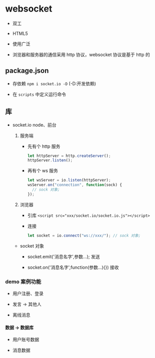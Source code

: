 # websocket

- 双工

- HTML5

- 使用广泛

- 浏览器和服务器的通信采用 http 协议，websocket 协议是基于 http 的

## package.json

- 存依赖 `npm i socket.io -D` (-D:开发依赖)

- 在 `scripts` 中定义运行命令

## 库

- socket.io node、前台

  1.  服务端

      - 先有个 http 服务

        ```javascript
        let httpServer = http.createServer();
        httpServer.listen();
        ```

      - 再有个 ws 服务

        ```javascript
        let wsServer = io.listen(httpServer);
        wsServer.on("connection", function(sock) {
          // sock 对象;
        });
        ```

  2.  浏览器

      - 引库
        `<script src="xxx/socket.io/socket.io.js"></script>`

      - 连接

        ```javascript
        let socket = io.connect("ws://xxx/"); // sock 对象;
        ```

  - socket 对象

    - socket.emit('消息名字',参数...); 发送

    - socket.on('消息名字',function(参数...){}) 接收

### demo 案例功能

- 用户注册、登录

- 发言 -> 其他人

- 离线消息

#### 数据 -> 数据库

- 用户账号数据

- 消息数据
